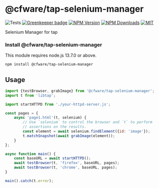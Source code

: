 # @cfware/tap-selenium-manager

![Tests][tests-status]
[![Greenkeeper badge][gk-image]](https://greenkeeper.io/)
[![NPM Version][npm-image]][npm-url]
[![NPM Downloads][downloads-image]][downloads-url]
[![MIT][license-image]](LICENSE)

Selenium Manager for tap

### Install @cfware/tap-selenium-manager

This module requires node.js 13.7.0 or above.

```sh
npm install @cfware/tap-selenium-manager
```

## Usage

```js
import {testBrowser, grabImage} from '@cfware/tap-selenium-manager';
import t from 'libtap';

import startHTTPD from './your-httpd-server.js';

const pages = {
	async 'page1.html'(t, selenium) {
		// Use `selenium` to control the browser and `t` to perform
		// assertions on the results.
		const element = await selenium.findElement({id: 'image'});
		t.matchSnapshot(await grabImage(element));
	}
};

async function main() {
	const baseURL = await startHTTPD();
	await testBrowser(t, 'firefox', baseURL, pages);
	await testBrowser(t, 'chrome', baseURL, pages);
}

main().catch(t.error);
```


[npm-image]: https://img.shields.io/npm/v/@cfware/tap-selenium-manager.svg
[npm-url]: https://npmjs.org/package/@cfware/tap-selenium-manager
[tests-status]: https://github.com/cfware/tap-selenium-manager/workflows/Tests/badge.svg
[gk-image]: https://badges.greenkeeper.io/cfware/tap-selenium-manager.svg
[downloads-image]: https://img.shields.io/npm/dm/@cfware/tap-selenium-manager.svg
[downloads-url]: https://npmjs.org/package/@cfware/tap-selenium-manager
[license-image]: https://img.shields.io/npm/l/@cfware/tap-selenium-manager.svg

